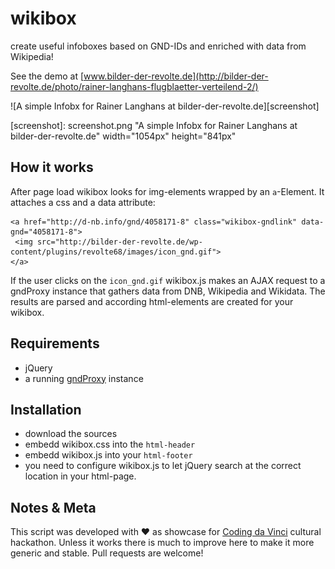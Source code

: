 # wikibox
create useful infoboxes based on GND-IDs and enriched with data from Wikipedia!

See the demo at [www.bilder-der-revolte.de](http://bilder-der-revolte.de/photo/rainer-langhans-flugblaetter-verteilend-2/)

![A simple Infobx for Rainer Langhans at bilder-der-revolte.de][screenshot]

[screenshot]: screenshot.png "A simple Infobx for Rainer Langhans at bilder-der-revolte.de" width="1054px" height="841px"

## How it works
After page load wikibox looks for img-elements wrapped by an `a`-Element. It attaches a css and a data attribute:
	
	<a href="http://d-nb.info/gnd/4058171-8" class="wikibox-gndlink" data-gnd="4058171-8"> 
	 <img src="http://bilder-der-revolte.de/wp-content/plugins/revolte68/images/icon_gnd.gif">
	</a>
	
If the user clicks on the `icon_gnd.gif` wikibox.js makes an AJAX request to a gndProxy instance that gathers data from DNB, Wikipedia and Wikidata. The results are parsed and according html-elements are created for your wikibox.


## Requirements
 - jQuery 
 - a running [gndProxy](https://github.com/jhercher/gndProxy) instance

## Installation 

 - download the sources
 - embedd wikibox.css into the `html-header`
 - embedd wikibox.js into your `html-footer`
 - you need to configure wikibox.js to let jQuery search at the correct location in your html-page.
 
## Notes & Meta
This script was developed with ♥ as showcase for [Coding da Vinci](http://codingdavinci.de/) cultural hackathon. Unless it works there is much to improve here to make it more generic and stable. Pull requests are welcome!


